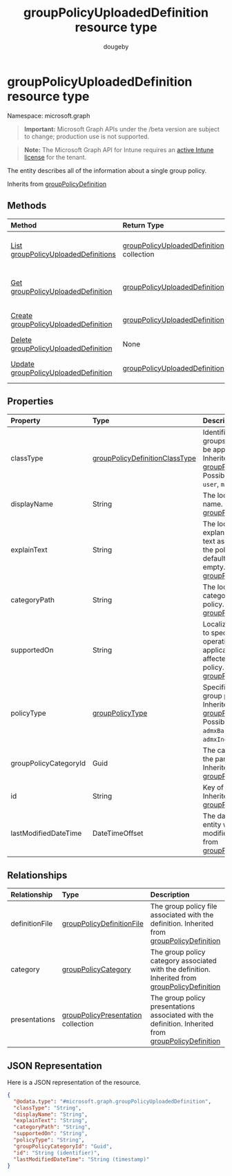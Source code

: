 ﻿---
title: "groupPolicyUploadedDefinition resource type"
description: "The entity describes all of the information about a single group policy."
author: "dougeby"
localization_priority: Normal
ms.prod: "intune"
doc_type: resourcePageType
---

# groupPolicyUploadedDefinition resource type

Namespace: microsoft.graph

> **Important:** Microsoft Graph APIs under the /beta version are subject to change; production use is not supported.

> **Note:** The Microsoft Graph API for Intune requires an [active Intune license](https://go.microsoft.com/fwlink/?linkid=839381) for the tenant.

The entity describes all of the information about a single group policy.

Inherits from [groupPolicyDefinition](../resources/intune-grouppolicy-grouppolicydefinition.md)

## Methods

| Method                                                                                                    | Return Type                                                                                                  | Description                                                                                                                                         |
| :-------------------------------------------------------------------------------------------------------- | :----------------------------------------------------------------------------------------------------------- | :-------------------------------------------------------------------------------------------------------------------------------------------------- |
| [List groupPolicyUploadedDefinitions](../api/intune-grouppolicy-grouppolicyuploadeddefinition-list.md)    | [groupPolicyUploadedDefinition](../resources/intune-grouppolicy-grouppolicyuploadeddefinition.md) collection | List properties and relationships of the [groupPolicyUploadedDefinition](../resources/intune-grouppolicy-grouppolicyuploadeddefinition.md) objects. |
| [Get groupPolicyUploadedDefinition](../api/intune-grouppolicy-grouppolicyuploadeddefinition-get.md)       | [groupPolicyUploadedDefinition](../resources/intune-grouppolicy-grouppolicyuploadeddefinition.md)            | Read properties and relationships of the [groupPolicyUploadedDefinition](../resources/intune-grouppolicy-grouppolicyuploadeddefinition.md) object.  |
| [Create groupPolicyUploadedDefinition](../api/intune-grouppolicy-grouppolicyuploadeddefinition-create.md) | [groupPolicyUploadedDefinition](../resources/intune-grouppolicy-grouppolicyuploadeddefinition.md)            | Create a new [groupPolicyUploadedDefinition](../resources/intune-grouppolicy-grouppolicyuploadeddefinition.md) object.                              |
| [Delete groupPolicyUploadedDefinition](../api/intune-grouppolicy-grouppolicyuploadeddefinition-delete.md) | None                                                                                                         | Deletes a [groupPolicyUploadedDefinition](../resources/intune-grouppolicy-grouppolicyuploadeddefinition.md).                                        |
| [Update groupPolicyUploadedDefinition](../api/intune-grouppolicy-grouppolicyuploadeddefinition-update.md) | [groupPolicyUploadedDefinition](../resources/intune-grouppolicy-grouppolicyuploadeddefinition.md)            | Update the properties of a [groupPolicyUploadedDefinition](../resources/intune-grouppolicy-grouppolicyuploadeddefinition.md) object.                |

## Properties

| Property              | Type                                                                                                | Description                                                                                                                                                                                               |
| :-------------------- | :-------------------------------------------------------------------------------------------------- | :-------------------------------------------------------------------------------------------------------------------------------------------------------------------------------------------------------- |
| classType             | [groupPolicyDefinitionClassType](../resources/intune-grouppolicy-grouppolicydefinitionclasstype.md) | Identifies the type of groups the policy can be applied to. Inherited from [groupPolicyDefinition](../resources/intune-grouppolicy-grouppolicydefinition.md). Possible values are: `user`, `machine`.     |
| displayName           | String                                                                                              | The localized policy name. Inherited from [groupPolicyDefinition](../resources/intune-grouppolicy-grouppolicydefinition.md)                                                                               |
| explainText           | String                                                                                              | The localized explanation or help text associated with the policy. The default value is empty. Inherited from [groupPolicyDefinition](../resources/intune-grouppolicy-grouppolicydefinition.md)           |
| categoryPath          | String                                                                                              | The localized full category path for the policy. Inherited from [groupPolicyDefinition](../resources/intune-grouppolicy-grouppolicydefinition.md)                                                         |
| supportedOn           | String                                                                                              | Localized string used to specify what operating system or application version is affected by the policy. Inherited from [groupPolicyDefinition](../resources/intune-grouppolicy-grouppolicydefinition.md) |
| policyType            | [groupPolicyType](../resources/intune-grouppolicy-grouppolicytype.md)                               | Specifies the type of group policy. Inherited from [groupPolicyDefinition](../resources/intune-grouppolicy-grouppolicydefinition.md). Possible values are: `admxBacked`, `admxIngested`.                  |
| groupPolicyCategoryId | Guid                                                                                                | The category id of the parent category Inherited from [groupPolicyDefinition](../resources/intune-grouppolicy-grouppolicydefinition.md)                                                                   |
| id                    | String                                                                                              | Key of the entity. Inherited from [groupPolicyDefinition](../resources/intune-grouppolicy-grouppolicydefinition.md)                                                                                       |
| lastModifiedDateTime  | DateTimeOffset                                                                                      | The date and time the entity was last modified. Inherited from [groupPolicyDefinition](../resources/intune-grouppolicy-grouppolicydefinition.md)                                                          |

## Relationships

| Relationship   | Type                                                                                             | Description                                                                                                                                                     |
| :------------- | :----------------------------------------------------------------------------------------------- | :-------------------------------------------------------------------------------------------------------------------------------------------------------------- |
| definitionFile | [groupPolicyDefinitionFile](../resources/intune-grouppolicy-grouppolicydefinitionfile.md)        | The group policy file associated with the definition. Inherited from [groupPolicyDefinition](../resources/intune-grouppolicy-grouppolicydefinition.md)          |
| category       | [groupPolicyCategory](../resources/intune-grouppolicy-grouppolicycategory.md)                    | The group policy category associated with the definition. Inherited from [groupPolicyDefinition](../resources/intune-grouppolicy-grouppolicydefinition.md)      |
| presentations  | [groupPolicyPresentation](../resources/intune-grouppolicy-grouppolicypresentation.md) collection | The group policy presentations associated with the definition. Inherited from [groupPolicyDefinition](../resources/intune-grouppolicy-grouppolicydefinition.md) |

## JSON Representation

Here is a JSON representation of the resource.

<!-- {
  "blockType": "resource",
  "keyProperty": "id",
  "@odata.type": "microsoft.graph.groupPolicyUploadedDefinition"
}
-->

```json
{
  "@odata.type": "#microsoft.graph.groupPolicyUploadedDefinition",
  "classType": "String",
  "displayName": "String",
  "explainText": "String",
  "categoryPath": "String",
  "supportedOn": "String",
  "policyType": "String",
  "groupPolicyCategoryId": "Guid",
  "id": "String (identifier)",
  "lastModifiedDateTime": "String (timestamp)"
}
```
